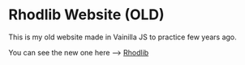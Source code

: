 # Rhodlib Website (OLD)

This is my old website made in Vainilla JS to practice few years ago.

You can see the new one here --> [Rhodlib](http://rhodlib.me)
